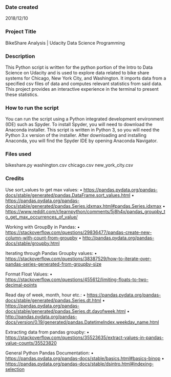 ### Date created
2018/12/10

### Project Title
BikeShare Analysis | Udacity Data Science Programming

### Description
This Python script is written for the python portion of the Intro to Data Science on Udacity and is used to explore data related to bike share systems for Chicago, New York City, and Washington. It imports data from a specified csv files of data and computes relevant statistics from said data. This project provides an interactive experience in the terminal to present these statistics.

### How to run the script
You can run the script using a Python integrated development environment (IDE) such as Spyder. To install Spyder, you will need to download the Anaconda installer. This script is written in Python 3, so you will need the Python 3.x version of the installer. After downloading and installing Anaconda, you will find the Spyder IDE by opening Anaconda Navigator.


### Files used
bikeshare.py
washington.csv
chicago.csv
new_york_city.csv

### Credits
Use sort_values to get max values:
•    https://pandas.pydata.org/pandas-docs/stable/generated/pandas.DataFrame.sort_values.html
•    https://pandas.pydata.org/pandas-docs/stable/generated/pandas.Series.idxmax.html#pandas.Series.idxmax
•    https://www.reddit.com/r/learnpython/comments/5j8h4x/pandas_groupby_to_get_max_occurrences_of_value/

Working with GroupBy in Pandas:
•    https://stackoverflow.com/questions/29836477/pandas-create-new-column-with-count-from-groupby
•    http://pandas.pydata.org/pandas-docs/stable/groupby.html

Iterating through Pandas Groupby values:
•    https://stackoverflow.com/questions/38387529/how-to-iterate-over-pandas-series-generated-from-groupby-size

Format Float Values:
•    https://stackoverflow.com/questions/455612/limiting-floats-to-two-decimal-points

Read day of week, month, hour etc.:
•    https://pandas.pydata.org/pandas-docs/stable/generated/pandas.Series.dt.html
•    https://pandas.pydata.org/pandas-docs/stable/generated/pandas.Series.dt.dayofweek.html
•    http://pandas.pydata.org/pandas-docs/version/0.19/generated/pandas.DatetimeIndex.weekday_name.html

Extracting data from pandas groupby:
•    https://stackoverflow.com/questions/35523635/extract-values-in-pandas-value-counts/35523820

General Python Pandas Documentation:
•    https://pandas.pydata.org/pandas-docs/stable/basics.html#basics-binop
•    https://pandas.pydata.org/pandas-docs/stable/dsintro.html#indexing-selection


